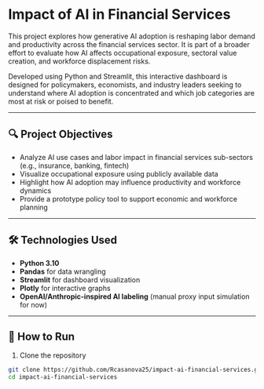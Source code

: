 # Impact of AI in Financial Services

This project explores how generative AI adoption is reshaping labor demand and productivity across the financial services sector. It is part of a broader effort to evaluate how AI affects occupational exposure, sectoral value creation, and workforce displacement risks.

Developed using Python and Streamlit, this interactive dashboard is designed for policymakers, economists, and industry leaders seeking to understand where AI adoption is concentrated and which job categories are most at risk or poised to benefit.

---

## 🔍 Project Objectives

- Analyze AI use cases and labor impact in financial services sub-sectors (e.g., insurance, banking, fintech)
- Visualize occupational exposure using publicly available data
- Highlight how AI adoption may influence productivity and workforce dynamics
- Provide a prototype policy tool to support economic and workforce planning

---

## 🛠️ Technologies Used

- **Python 3.10**
- **Pandas** for data wrangling
- **Streamlit** for dashboard visualization
- **Plotly** for interactive graphs
- **OpenAI/Anthropic-inspired AI labeling** (manual proxy input simulation for now)

---

## 🚀 How to Run

1. Clone the repository  
```bash
git clone https://github.com/Rcasanova25/impact-ai-financial-services.git
cd impact-ai-financial-services

